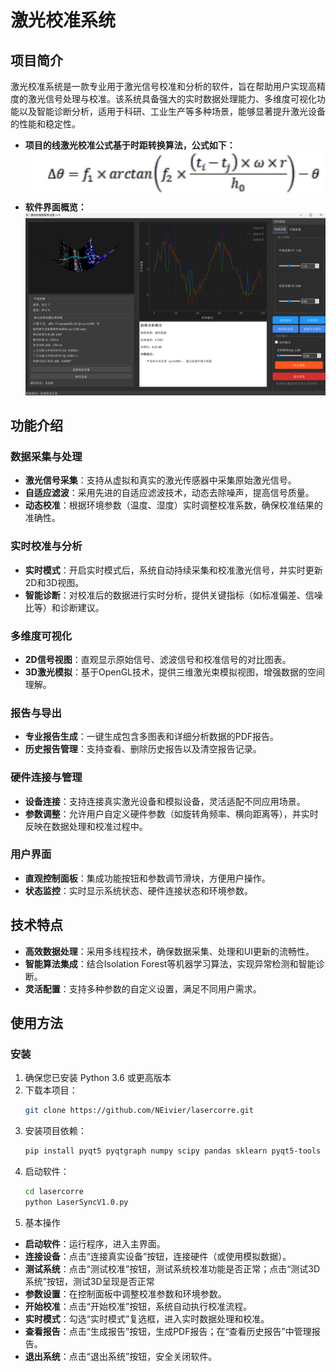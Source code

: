 # 激光校准系统

## 项目简介

激光校准系统是一款专业用于激光信号校准和分析的软件，旨在帮助用户实现高精度的激光信号处理与校准。该系统具备强大的实时数据处理能力、多维度可视化功能以及智能诊断分析，适用于科研、工业生产等多种场景，能够显著提升激光设备的性能和稳定性。
- **项目的线激光校准公式基于时距转换算法，公式如下：**
![img.png](img.png)
- **软件界面概览：**
![img_1.png](img_1.png)
## 功能介绍

### 数据采集与处理

- **激光信号采集**：支持从虚拟和真实的激光传感器中采集原始激光信号。
- **自适应滤波**：采用先进的自适应滤波技术，动态去除噪声，提高信号质量。
- **动态校准**：根据环境参数（温度、湿度）实时调整校准系数，确保校准结果的准确性。

### 实时校准与分析

- **实时模式**：开启实时模式后，系统自动持续采集和校准激光信号，并实时更新2D和3D视图。
- **智能诊断**：对校准后的数据进行实时分析，提供关键指标（如标准偏差、信噪比等）和诊断建议。

### 多维度可视化

- **2D信号视图**：直观显示原始信号、滤波信号和校准信号的对比图表。
- **3D激光模拟**：基于OpenGL技术，提供三维激光束模拟视图，增强数据的空间理解。

### 报告与导出

- **专业报告生成**：一键生成包含多图表和详细分析数据的PDF报告。
- **历史报告管理**：支持查看、删除历史报告以及清空报告记录。

### 硬件连接与管理

- **设备连接**：支持连接真实激光设备和模拟设备，灵活适配不同应用场景。
- **参数调整**：允许用户自定义硬件参数（如旋转角频率、横向距离等），并实时反映在数据处理和校准过程中。

### 用户界面

- **直观控制面板**：集成功能按钮和参数调节滑块，方便用户操作。
- **状态监控**：实时显示系统状态、硬件连接状态和环境参数。

## 技术特点

- **高效数据处理**：采用多线程技术，确保数据采集、处理和UI更新的流畅性。
- **智能算法集成**：结合Isolation Forest等机器学习算法，实现异常检测和智能诊断。
- **灵活配置**：支持多种参数的自定义设置，满足不同用户需求。

## 使用方法

### 安装

1. 确保您已安装 Python 3.6 或更高版本
2. 下载本项目：
    ```bash
   git clone https://github.com/NEivier/lasercorre.git
3. 安装项目依赖：
   ```bash
   pip install pyqt5 pyqtgraph numpy scipy pandas sklearn pyqt5-tools reportlab matplotlib opengl
4. 启动软件：
   ```bash
   cd lasercorre
   python LaserSyncV1.0.py
5. 基本操作
- **启动软件**：运行程序，进入主界面。
- **连接设备**：点击“连接真实设备”按钮，连接硬件（或使用模拟数据）。
- **测试系统**：点击“测试校准”按钮，测试系统校准功能是否正常；点击“测试3D系统”按钮，测试3D呈现是否正常
- **参数设置**：在控制面板中调整校准参数和环境参数。
- **开始校准**：点击“开始校准”按钮，系统自动执行校准流程。
- **实时模式**：勾选“实时模式”复选框，进入实时数据处理和校准。
- **查看报告**：点击“生成报告”按钮，生成PDF报告；在“查看历史报告”中管理报告。
- **退出系统**：点击“退出系统”按钮，安全关闭软件。